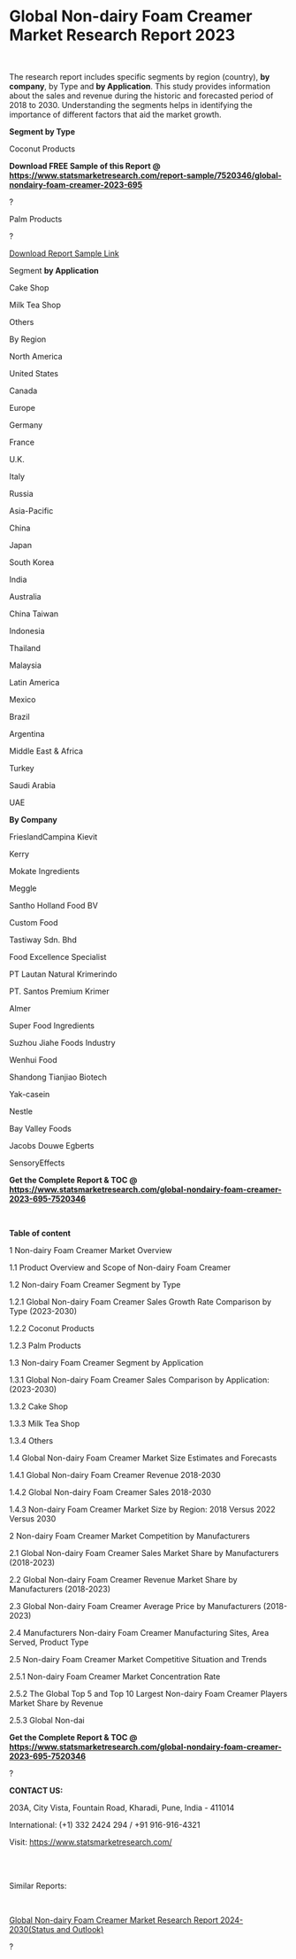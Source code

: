 <h1>Global Non-dairy Foam Creamer Market Research Report 2023</h1><br/><p>The research report includes specific segments by region (country), <strong>by company</strong>, by Type and <strong>by Application</strong>. This study provides information about the sales and revenue during the historic and forecasted period of 2018 to 2030. Understanding the segments helps in identifying the importance of different factors that aid the market growth.</p>
 
 
 
 <p><strong>Segment by Type</strong></p>
 
 
 
 <p>Coconut Products</p>
 
 
 
 <div><b>Download FREE Sample of this Report @ <a href="https://www.statsmarketresearch.com/download-free-sample/7520346/global-nondairy-foam-creamer-2023-695">https://www.statsmarketresearch.com/report-sample/7520346/global-nondairy-foam-creamer-2023-695</a></b></div>
 
 
 
 <p>? </p>
 
 
 
 <p>Palm Products</p>
 
 
 
 <p>? </p>
 
 
 
 <p><a href="https://www.statsmarketresearch.com/download-free-sample/7520346/global-nondairy-foam-creamer-2023-695">Download Report Sample Link</a></p>
 
 
 
 <p>Segment <strong>by Application</strong></p>
 
 
 
 <p>Cake Shop</p>
 
 
 
 <p>Milk Tea Shop</p>
 
 
 
 <p>Others</p>
 
 
 
 <p>By Region</p>
 
 
 
 <p>North America</p>
 
 
 
 <p>United States</p>
 
 
 
 <p>Canada</p>
 
 
 
 <p>Europe</p>
 
 
 
 <p>Germany</p>
 
 
 
 <p>France</p>
 
 
 
 <p>U.K.</p>
 
 
 
 <p>Italy</p>
 
 
 
 <p>Russia</p>
 
 
 
 <p>Asia-Pacific</p>
 
 
 
 <p>China</p>
 
 
 
 <p>Japan</p>
 
 
 
 <p>South Korea</p>
 
 
 
 <p>India</p>
 
 
 
 <p>Australia</p>
 
 
 
 <p>China Taiwan</p>
 
 
 
 <p>Indonesia</p>
 
 
 
 <p>Thailand</p>
 
 
 
 <p>Malaysia</p>
 
 
 
 <p>Latin America</p>
 
 
 
 <p>Mexico</p>
 
 
 
 <p>Brazil</p>
 
 
 
 <p>Argentina</p>
 
 
 
 <p>Middle East & Africa</p>
 
 
 
 <p>Turkey</p>
 
 
 
 <p>Saudi Arabia</p>
 
 
 
 <p>UAE</p>
 
 
 
 <p><strong>By Company</strong></p>
 
 
 
 <p>FrieslandCampina Kievit</p>
 
 
 
 <p>Kerry</p>
 
 
 
 <p>Mokate Ingredients</p>
 
 
 
 <p>Meggle</p>
 
 
 
 <p>Santho Holland Food BV</p>
 
 
 
 <p>Custom Food</p>
 
 
 
 <p>Tastiway Sdn. Bhd</p>
 
 
 
 <p>Food Excellence Specialist</p>
 
 
 
 <p>PT Lautan Natural Krimerindo</p>
 
 
 
 <p>PT. Santos Premium Krimer</p>
 
 
 
 <p>Almer</p>
 
 
 
 <p>Super Food Ingredients</p>
 
 
 
 <p>Suzhou Jiahe Foods Industry</p>
 
 
 
 <p>Wenhui Food</p>
 
 
 
 <p>Shandong Tianjiao Biotech</p>
 
 
 
 <p>Yak-casein</p>
 
 
 
 <p>Nestle</p>
 
 
 
 <p>Bay Valley Foods</p>
 
 
 
 <p>Jacobs Douwe Egberts</p>
 
 
 
 <p>SensoryEffects</p>
 
 
 
 <div><b>Get the Complete Report & TOC @ <a href="https://www.statsmarketresearch.com/global-nondairy-foam-creamer-2023-695-7520346">https://www.statsmarketresearch.com/global-nondairy-foam-creamer-2023-695-7520346</a></b></div>
 
 
 
 <p><br />
 
 <b>Table of content</b></p>
 
 
 
 <p>1 Non-dairy Foam Creamer Market Overview<br />
 
 1.1 Product Overview and Scope of Non-dairy Foam Creamer<br />
 
 1.2 Non-dairy Foam Creamer Segment by Type<br />
 
 1.2.1 Global Non-dairy Foam Creamer Sales Growth Rate Comparison by Type (2023-2030)<br />
 
 1.2.2 Coconut Products<br />
 
 1.2.3 Palm Products<br />
 
 1.3 Non-dairy Foam Creamer Segment by Application<br />
 
 1.3.1 Global Non-dairy Foam Creamer Sales Comparison by Application: (2023-2030)<br />
 
 1.3.2 Cake Shop<br />
 
 1.3.3 Milk Tea Shop<br />
 
 1.3.4 Others<br />
 
 1.4 Global Non-dairy Foam Creamer Market Size Estimates and Forecasts<br />
 
 1.4.1 Global Non-dairy Foam Creamer Revenue 2018-2030<br />
 
 1.4.2 Global Non-dairy Foam Creamer Sales 2018-2030<br />
 
 1.4.3 Non-dairy Foam Creamer Market Size by Region: 2018 Versus 2022 Versus 2030<br />
 
 2 Non-dairy Foam Creamer Market Competition by Manufacturers<br />
 
 2.1 Global Non-dairy Foam Creamer Sales Market Share by Manufacturers (2018-2023)<br />
 
 2.2 Global Non-dairy Foam Creamer Revenue Market Share by Manufacturers (2018-2023)<br />
 
 2.3 Global Non-dairy Foam Creamer Average Price by Manufacturers (2018-2023)<br />
 
 2.4 Manufacturers Non-dairy Foam Creamer Manufacturing Sites, Area Served, Product Type<br />
 
 2.5 Non-dairy Foam Creamer Market Competitive Situation and Trends<br />
 
 2.5.1 Non-dairy Foam Creamer Market Concentration Rate<br />
 
 2.5.2 The Global Top 5 and Top 10 Largest Non-dairy Foam Creamer Players Market Share by Revenue<br />
 
 2.5.3 Global Non-dai</p>
 
 
 
 <div><b>Get the Complete Report & TOC @ <a href="https://www.statsmarketresearch.com/global-nondairy-foam-creamer-2023-695-7520346">https://www.statsmarketresearch.com/global-nondairy-foam-creamer-2023-695-7520346</a></b></div>
 
 
 
 <p>? </p>
 
 
 
 <p><b>CONTACT US:</b><br />
 
 203A, City Vista, Fountain Road, Kharadi, Pune, India - 411014<br />
 
 International: (+1) 332 2424 294 / +91 916-916-4321<br />
 
 Visit: <a href="https://www.statsmarketresearch.com/">https://www.statsmarketresearch.com/</a><br />
 
 <br />
 
 <br />
 
 Similar Reports:<br />
 
 <br />
 
 <a href="https://www.statsmarketresearch.com/global-nondairy-foam-creamer-2024-2030-485-7957130">Global Non-dairy Foam Creamer Market Research Report 2024-2030(Status and Outlook)</a><br />
 
 ? </p>